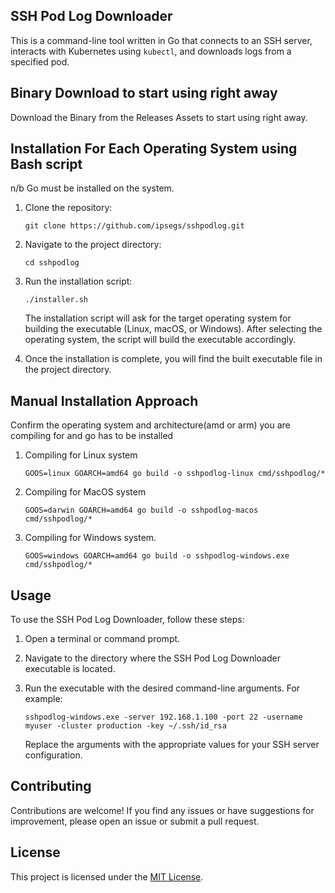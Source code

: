 
## SSH Pod Log Downloader

This is a command-line tool written in Go that connects to an SSH server, interacts with Kubernetes using `kubectl`, and downloads logs from a specified pod.

## Binary Download to start using right away
 Download the Binary from the Releases Assets to start using right away. 

## Installation For Each Operating System using Bash script
 n/b   Go must be installed on the system.
1. Clone the repository:

   ```shell
   git clone https://github.com/ipsegs/sshpodlog.git
   ```

2. Navigate to the project directory:
   ```shell
   cd sshpodlog
   ```

3. Run the installation script:
   ```shell
   ./installer.sh
   ```

   The installation script will ask for the target operating system for building the executable (Linux, macOS, or Windows). After selecting the operating system, the script will build the executable accordingly.

4. Once the installation is complete, you will find the built executable file in the project directory.

## Manual Installation Approach
 Confirm the operating system and architecture(amd or arm) you are compiling for and go has to be installed

1. Compiling for Linux system
   ```shell
   GOOS=linux GOARCH=amd64 go build -o sshpodlog-linux cmd/sshpodlog/*
   ```
2. Compiling for MacOS system
   ```shell
   GOOS=darwin GOARCH=amd64 go build -o sshpodlog-macos cmd/sshpodlog/*
   ```
3. Compiling for Windows system.
   ```shell
   GOOS=windows GOARCH=amd64 go build -o sshpodlog-windows.exe cmd/sshpodlog/*
   ```

## Usage

To use the SSH Pod Log Downloader, follow these steps:

1. Open a terminal or command prompt.

2. Navigate to the directory where the SSH Pod Log Downloader executable is located.

3. Run the executable with the desired command-line arguments. For example:
   ```shell
   sshpodlog-windows.exe -server 192.168.1.100 -port 22 -username myuser -cluster production -key ~/.ssh/id_rsa
   ```

   Replace the arguments with the appropriate values for your SSH server configuration.

## Contributing

Contributions are welcome! If you find any issues or have suggestions for improvement, please open an issue or submit a pull request.

## License

This project is licensed under the [MIT License](LICENSE).